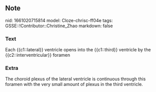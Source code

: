 ## Note
nid: 1661020715814
model: Cloze-chrisc-ff04e
tags: GSSE::!Contributor::Christine_Zhao
markdown: false

### Text
<div>
  <div>
    <div>
      <div>
        Each {{c1::lateral}} ventricle opens into the {{c1::third}}
        ventricle by the {{c2::interventricular}} foramen
      </div>
    </div>
  </div>
</div>

### Extra
The choroid plexus of the lateral ventricle is continuous through this foramen with the very small amount of plexus in the third ventricle.
